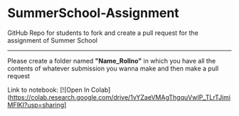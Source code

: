 # SummerSchool-Assignment
GitHub Repo for students to fork and create a pull request for the assignment of Summer School

---


Please create a folder named  **"Name_Rollno"** in which you have all the contents of whatever submission you wanna make and then make a pull request

Link to notebook: [![Open In Colab](https://colab.research.google.com/drive/1vYZaeVMAgThgquVwIP_TLrTJimiMFlKI?usp=sharing]
